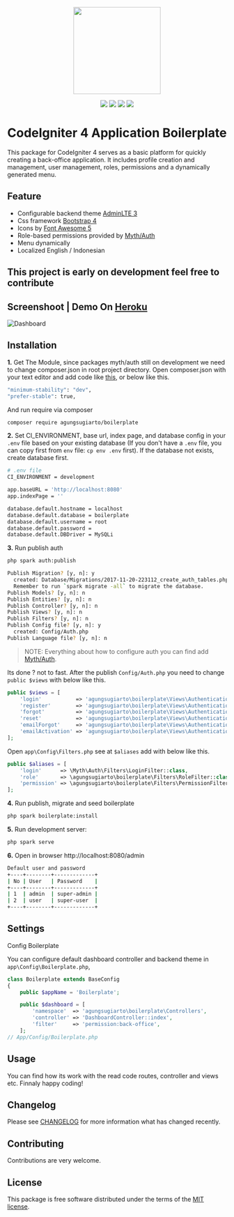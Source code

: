 <p align="center"><img src="https://codeigniter.com/assets/images/codeigniter4logo.png" width="200"></p>

<p align="center">
<a href="https://packagist.org/packages/agungsugiarto/boilerplate"><img src="https://poser.pugx.org/agungsugiarto/boilerplate/version"></a>
<a href="https://packagist.org/packages/agungsugiarto/boilerplate"><img src="https://img.shields.io/badge/Package-agungsugiarto%2Fboilerplate-light.svg"></a>
<a href="https://packagist.org/packages/agungsugiarto/boilerplate"><img src="https://poser.pugx.org/agungsugiarto/boilerplate/downloads"</img></a>
<a href="https://github.com/agungsugiarto/boilerplate/blob/master/LICENSE.md"><img src="https://img.shields.io/github/license/agungsugiarto/boilerplate"></a>
</p>

CodeIgniter 4 Application Boilerplate
=====================================
This package for CodeIgniter 4 serves as a basic platform for quickly creating a back-office application. It includes profile creation and management, user management, roles, permissions and a dynamically generated menu.

Feature
-------
* Configurable backend theme [AdminLTE 3](https://adminlte.io/docs/3.0/)
* Css framework [Bootstrap 4](https://getbootstrap.com/)
* Icons by [Font Awesome 5](https://fontawesome.com/)
* Role-based permissions provided by [Myth/Auth](https://github.com/lonnieezell/myth-auth)
* Menu dynamically
* Localized English / Indonesian

This project is early on development feel free to contribute
------------------------------------------------------------
Screenshoot | Demo On [Heroku](https://boilerplate-codeigniter4.herokuapp.com/)
-------------------------------------------------------------------------------
![Dashboard](.github/dashboard.png?raw=true)

Installation
------------

**1.** Get The Module, since packages myth/auth still on development we need to change composer.json in root project directory. Open composer.json with your text editor and add code like [this](https://github.com/agungsugiarto/boilerplate/blob/master/composer.json#L27-L28), or below like this.

```bash
"minimum-stability": "dev",
"prefer-stable": true,
```

And run require via composer

```bash
composer require agungsugiarto/boilerplate
```

**2.** Set CI_ENVIRONMENT, base url, index page, and database config in your `.env` file based on your existing database (If you don't have a `.env` file, you can copy first from `env` file: `cp env .env` first). If the database not exists, create database first.

```bash
# .env file
CI_ENVIRONMENT = development

app.baseURL = 'http://localhost:8080'
app.indexPage = ''

database.default.hostname = localhost
database.default.database = boilerplate
database.default.username = root
database.default.password =
database.default.DBDriver = MySQLi
```
**3.** Run publish auth
```bash
php spark auth:publish

Publish Migration? [y, n]: y
  created: Database/Migrations/2017-11-20-223112_create_auth_tables.php
  Remember to run `spark migrate -all` to migrate the database.
Publish Models? [y, n]: n
Publish Entities? [y, n]: n
Publish Controller? [y, n]: n
Publish Views? [y, n]: n
Publish Filters? [y, n]: n
Publish Config file? [y, n]: y
  created: Config/Auth.php
Publish Language file? [y, n]: n
```

> NOTE: Everything about how to configure auth you can find add [Myth/Auth](https://github.com/lonnieezell/myth-auth).


Its done ? not to fast. After the publish `Config/Auth.php` you need to change
`public $views` with below like this.
```php
public $views = [
    'login'           => 'agungsugiarto\boilerplate\Views\Authentication\login',
    'register'        => 'agungsugiarto\boilerplate\Views\Authentication\register',
    'forgot'          => 'agungsugiarto\boilerplate\Views\Authentication\forgot',
    'reset'           => 'agungsugiarto\boilerplate\Views\Authentication\reset',
    'emailForgot'     => 'agungsugiarto\boilerplate\Views\Authentication\emails\forgot',
    'emailActivation' => 'agungsugiarto\boilerplate\Views\Authentication\emails\activation',
];
```

Open `app\Config\Filters.php` see at `$aliases` add with below like this.
```php
public $aliases = [
    'login'      => \Myth\Auth\Filters\LoginFilter::class,
    'role'       => \agungsugiarto\boilerplate\Filters\RoleFilter::class,
    'permission' => \agungsugiarto\boilerplate\Filters\PermissionFilter::class,
];
```

**4.** Run publish, migrate and seed boilerplate

```bash
php spark boilerplate:install
```

**5.** Run development server:

```bash
php spark serve
```

**6.** Open in browser http://localhost:8080/admin
```bash
Default user and password
+----+--------+-------------+
| No | User   | Password    |
+----+--------+-------------+
| 1  | admin  | super-admin |
| 2  | user   | super-user  |
+----+--------+-------------+
```

Settings
--------

Config Boilerplate

You can configure default dashboard controller and backend theme in `app\Config\Boilerplate.php`,

```php
class Boilerplate extends BaseConfig
{
    public $appName = 'Boilerplate';

    public $dashboard = [
        'namespace'  => 'agungsugiarto\boilerplate\Controllers',
        'controller' => 'DashboardController::index',
        'filter'     => 'permission:back-office',
    ];
// App/Config/Boilerplate.php
```

Usage
-----
You can find how its work with the read code routes, controller and views etc. Finnaly happy coding!

Changelog
--------
Please see [CHANGELOG](CHANGELOG.md) for more information what has changed recently.

Contributing
------------
Contributions are very welcome.

License
-------

This package is free software distributed under the terms of the [MIT license](LICENSE.md).
